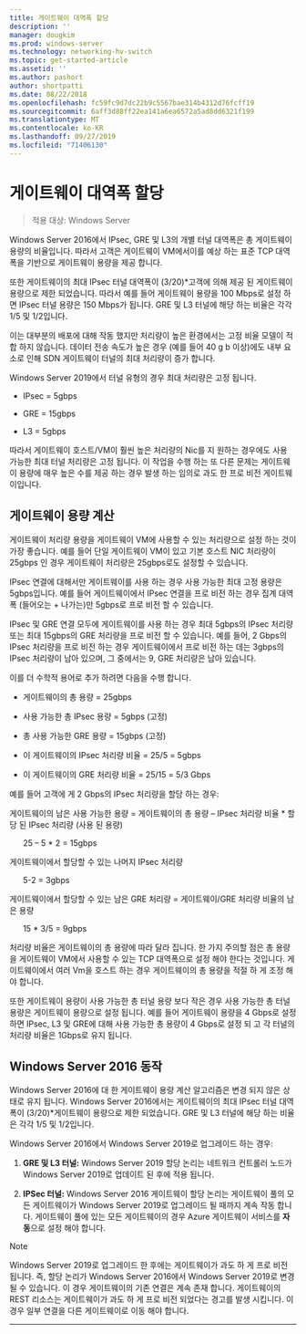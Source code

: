 ```yaml
---
title: 게이트웨이 대역폭 할당
description: ''
manager: dougkim
ms.prod: windows-server
ms.technology: networking-hv-switch
ms.topic: get-started-article
ms.assetid: ''
ms.author: pashort
author: shortpatti
ms.date: 08/22/2018
ms.openlocfilehash: fc59fc9d7dc22b9c5567bae314b4312d76fcff19
ms.sourcegitcommit: 6aff3d88ff22ea141a6ea6572a5ad8dd6321f199
ms.translationtype: MT
ms.contentlocale: ko-KR
ms.lasthandoff: 09/27/2019
ms.locfileid: "71406130"
---
```

# <a name="gateway-bandwidth-allocation"></a>게이트웨이 대역폭 할당

>적용 대상: Windows Server

Windows Server 2016에서 IPsec, GRE 및 L3의 개별 터널 대역폭은 총 게이트웨이 용량의 비율입니다. 따라서 고객은 게이트웨이 VM에서이를 예상 하는 표준 TCP 대역폭을 기반으로 게이트웨이 용량을 제공 합니다.

또한 게이트웨이의 최대 IPsec 터널 대역폭이 (3/20)\*고객에 의해 제공 된 게이트웨이 용량으로 제한 되었습니다. 따라서 예를 들어 게이트웨이 용량을 100 Mbps로 설정 하면 IPsec 터널 용량은 150 Mbps가 됩니다. GRE 및 L3 터널에 해당 하는 비율은 각각 1/5 및 1/2입니다.

이는 대부분의 배포에 대해 작동 했지만 처리량이 높은 환경에서는 고정 비율 모델이 적합 하지 않습니다. 데이터 전송 속도가 높은 경우 (예를 들어 40 g b 이상)에도 내부 요소로 인해 SDN 게이트웨이 터널의 최대 처리량이 증가 합니다.

Windows Server 2019에서 터널 유형의 경우 최대 처리량은 고정 됩니다.

-   IPsec = 5gbps

-   GRE = 15gbps

-   L3 = 5gbps

따라서 게이트웨이 호스트/VM이 훨씬 높은 처리량의 Nic를 지 원하는 경우에도 사용 가능한 최대 터널 처리량은 고정 됩니다. 이 작업을 수행 하는 또 다른 문제는 게이트웨이 용량에 매우 높은 수를 제공 하는 경우 발생 하는 임의로 과도 한 프로 비전 게이트웨이입니다.

## <a name="gateway-capacity-calculation"></a>게이트웨이 용량 계산

게이트웨이 처리량 용량을 게이트웨이 VM에 사용할 수 있는 처리량으로 설정 하는 것이 가장 좋습니다. 예를 들어 단일 게이트웨이 VM이 있고 기본 호스트 NIC 처리량이 25gbps 인 경우 게이트웨이 처리량은 25gbps로도 설정할 수 있습니다.

IPsec 연결에 대해서만 게이트웨이를 사용 하는 경우 사용 가능한 최대 고정 용량은 5gbps입니다. 예를 들어 게이트웨이에서 IPsec 연결을 프로 비전 하는 경우 집계 대역폭 (들어오는 + 나가는)만 5gbps로 프로 비전 할 수 있습니다.

IPsec 및 GRE 연결 모두에 게이트웨이를 사용 하는 경우 최대 5gbps의 IPsec 처리량 또는 최대 15gbps의 GRE 처리량을 프로 비전 할 수 있습니다. 예를 들어, 2 Gbps의 IPsec 처리량을 프로 비전 하는 경우 게이트웨이에서 프로 비전 하는 데는 3gbps의 IPsec 처리량이 남아 있으며, 그 중에서는 9, GRE 처리량은 남아 있습니다.

이를 더 수학적 용어로 추가 하려면 다음을 수행 합니다.

- 게이트웨이의 총 용량 = 25gbps

- 사용 가능한 총 IPsec 용량 = 5gbps (고정)

- 총 사용 가능한 GRE 용량 = 15gbps (고정)

- 이 게이트웨이의 IPsec 처리량 비율 = 25/5 = 5gbps

- 이 게이트웨이의 GRE 처리량 비율 = 25/15 = 5/3 Gbps

예를 들어 고객에 게 2 Gbps의 IPsec 처리량을 할당 하는 경우:

게이트웨이의 남은 사용 가능한 용량 = 게이트웨이의 총 용량 – IPsec 처리량 비율 * 할당 된 IPsec 처리량 (사용 된 용량)

&nbsp;&nbsp;&nbsp;&nbsp;&nbsp;&nbsp;25 – 5 * 2 = 15gbps

게이트웨이에서 할당할 수 있는 나머지 IPsec 처리량 

&nbsp;&nbsp;&nbsp;&nbsp;&nbsp;&nbsp;5-2 = 3gbps

게이트웨이에서 할당할 수 있는 남은 GRE 처리량 = 게이트웨이/GRE 처리량 비율의 남은 용량 

&nbsp;&nbsp;&nbsp;&nbsp;&nbsp;&nbsp;15 * 3/5 = 9gbps

처리량 비율은 게이트웨이의 총 용량에 따라 달라 집니다. 한 가지 주의할 점은 총 용량을 게이트웨이 VM에서 사용할 수 있는 TCP 대역폭으로 설정 해야 한다는 것입니다. 게이트웨이에서 여러 Vm을 호스트 하는 경우 게이트웨이의 총 용량을 적절 하 게 조정 해야 합니다.

또한 게이트웨이 용량이 사용 가능한 총 터널 용량 보다 작은 경우 사용 가능한 총 터널 용량은 게이트웨이 용량으로 설정 됩니다. 예를 들어 게이트웨이 용량을 4 Gbps로 설정 하면 IPsec, L3 및 GRE에 대해 사용 가능한 총 용량이 4 Gbps로 설정 되 고 각 터널의 처리량 비율은 1Gbps로 유지 됩니다.

## <a name="windows-server-2016-behavior"></a>Windows Server 2016 동작

Windows Server 2016에 대 한 게이트웨이 용량 계산 알고리즘은 변경 되지 않은 상태로 유지 됩니다. Windows Server 2016에서는 게이트웨이의 최대 IPsec 터널 대역폭이 (3/20)\*게이트웨이 용량으로 제한 되었습니다. GRE 및 L3 터널에 해당 하는 비율은 각각 1/5 및 1/2입니다.

Windows Server 2016에서 Windows Server 2019로 업그레이드 하는 경우:

1.  **GRE 및 L3 터널:** Windows Server 2019 할당 논리는 네트워크 컨트롤러 노드가 Windows Server 2019로 업데이트 된 후에 적용 됩니다.

2.  **IPSec 터널:** Windows Server 2016 게이트웨이 할당 논리는 게이트웨이 풀의 모든 게이트웨이가 Windows Server 2019로 업그레이드 될 때까지 계속 작동 합니다. 게이트웨이 풀에 있는 모든 게이트웨이의 경우 Azure 게이트웨이 서비스를 **자동**으로 설정 해야 합니다.

>[!NOTE]
>Windows Server 2019로 업그레이드 한 후에는 게이트웨이가 과도 하 게 프로 비전 됩니다. 즉, 할당 논리가 Windows Server 2016에서 Windows Server 2019로 변경 될 수 있습니다. 이 경우 게이트웨이의 기존 연결은 계속 존재 합니다. 게이트웨이의 REST 리소스는 게이트웨이가 과도 하 게 프로 비전 되었다는 경고를 발생 시킵니다. 이 경우 일부 연결을 다른 게이트웨이로 이동 해야 합니다.

---